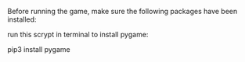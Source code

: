Before running the game, make sure the following packages have been installed:

run this scrypt in terminal to install pygame:

pip3 install pygame
